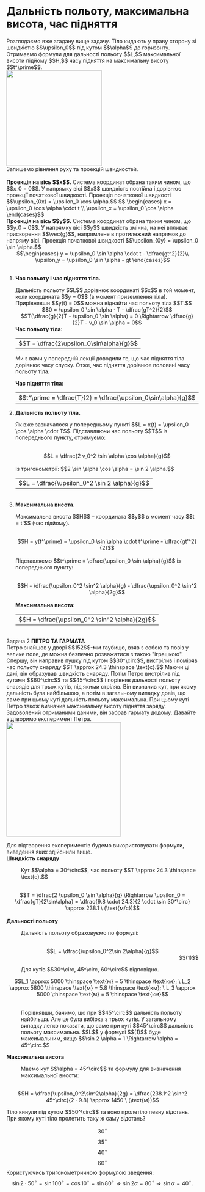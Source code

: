 # Дальнiсть польоту, максимальна висота, час пiдняття

<div class="space">Розглядаємо вже згадану вище задачу. Тiло кидають у праву сторону зi швидкiстю $$\upsilon_0$$ пiд кутом $$\alpha$$ до горизонту. Отримаємо формули для дальностi польоту $$L,$$ максимальної висоти пiдйому $$H,$$ часу пiдняття на максимальну висоту $$t^\prime$$.</div>

<img class="image" width="250"  src="https://rawgit.com/chudaol/ed-era-book-physics/master/images/chapter_3/5.png" />
<br>
Запишемо рiвняння руху та проекцiй швидкостей.
<br>
<br>
<b>Проекцiя на вiсь $$x$$.</b> Система координат обрана таким чином, що $$x_0 = 0$$. У напрямку вiсi $$x$$ швидкiсть постiйна i дорiвнює проекцiї початкової швидкостi. Проекцiя
початкової швидкостi $$\upsilon_{0x} = \upsilon_0 \cos \alpha.$$
$$
\begin{cases}
x = \upsilon_0 \cos \alpha \cdot t \\
\upsilon_x = \upsilon_0 \cos \alpha
\end{cases}$$
<br>
<b>Проекцiя на вiсь $$y$$.</b> Система координат обрана таким чином, що $$y_0 = 0$$. У напрямку вiсi $$y$$ швидкiсть змiнна, на неї впливає прискорення $$\vec{g}$$, напрямлене в протилежний напрямок до напряму вiсi. Проекцiя початкової швидкостi $$\upsilon_{0y} = \upsilon_0 \sin \alpha.$$
<br>
<div align="center">$$\begin{cases}
y = \upsilon_0 \sin \alpha \cdot t - \dfrac{gt^2}{2}\\
\upsilon_y = \upsilon_0 \sin \alpha - gt
\end{cases}$$</div>
<br>
<ol>
<span class="p1"><b><li>Час польоту i час пiдняття тiла.</b></span></p>
<div class="space">Дальнiсть польоту $$L$$ дорiвнює координатi $$x$$ в той момент, коли координата $$y = 0$$ (в момент приземлення тiла). Прирiвнявши $$y(t) = 0$$ можна вiднайти час польоту тiла $$T.$$</p</div>
<div align="center">$$0 = \upsilon_0 \sin \alpha · T - \dfrac{gT^2}{2}$$</div>
<div align="center">$$T(\dfrac{g}{2}T - \upsilon_0 \sin \alpha) = 0 \Rightarrow \dfrac{g}{2}T - v_0 \sin \alpha = 0$$</div>
<b>Час польоту тiла:</b></p>
<div class="centered-table-wrapper">
<table class="centered-table">
<tr class="eq">
<td class="eq">
<p1>$$T = \dfrac{2\upsilon_0\sin\alpha}{g}$$</p1>
</td>
</tr>
</table></div>
<p></p>

Ми з вами у попереднiй лекцiї доводили те, що час пiдняття тiла дорiвнює часу
спуску. Отже, час пiдняття дорiвнює половинi часу польоту тiла.</p>
<b>Час пiдняття тiла:</b></p>
<div class="centered-table-wrapper">
<table class="centered-table">
<tr class="eq">
<td class="eq">
<p1>$$t^\prime = \dfrac{T}{2} = \dfrac{\upsilon_0\sin\alpha}{g}$$</p1>
</td>
</tr>
</table></div>
<p></p>
</li>
<span class="p1"><b><li>Дальнiсть польоту тiла.</b></span></p>
Як вже зазначалося у попередньому пунктi $$L = x(t) = \upsilon_0 \cos \alpha \cdot T$$. Пiдставляючи час польоту $$T$$ iз попереднього пункту, отримуємо:</p>
<br>
<div align="center">$$L = \dfrac{2 v_0^2 \sin \alpha \cos \alpha}{g}$$</div>
<br>
Iз тригонометрiї: $$2 \sin \alpha \cos \alpha = \sin 2 \alpha.$$</p>
<div class="centered-table-wrapper">
<table class="centered-table">
<tr class="eq">
<td class="eq">
<p1>$$L = \dfrac{\upsilon_0^2 \sin 2 \alpha}{g}$$</p1>
</td>
</tr>
</table></div>
<p></p>
</li>
<br>
<span class="p1"><b><li>Максимальна висота.</b></span></p>
Максимальна висота $$H$$ – координата $$y$$ в момент часу $$t = t'$$ (час пiдйому).</p>
<br>
<div align="center">$$H = y(t^\prime) = \upsilon_0 \sin \alpha \cdot t^\prime - \dfrac{gt'^2}{2}$$</div>
<br>
Пiдставляємо $$t^\prime = \dfrac{\upsilon_0 \sin \alpha}{g}$$ iз попереднього пункту:</p>
<br>
<div align="center">$$H - \dfrac{\upsilon_0^2 \sin^2 \alpha}{g} - \dfrac{\upsilon_0^2 \sin^2 \alpha}{2g}$$</div>
<br>
<b>Максимальна висота:</b></p>
<div class="centered-table-wrapper">
<table class="centered-table">
<tr class="eq">
<td class="eq">
<p1>$$H = \dfrac{\upsilon_0^2 \sin^2 \alpha}{2g}$$</p1>
</td>
</tr>
</table></div>
<p></p>
</li>
</ol>
<br>
<div class="task-wrap">
<span class="task">Задача 2</span> <b>ПЕТРО ТА ГАРМАТА</b>
<div class="task-text">
Петро знайшов у дворi $$152$$-мм гаубицю, взяв з собою та повiз у велике поле, де можна безпечно розважатися з такою "iграшкою". Спершу, він направив пушку пiд кутом $$30^\circ$$, вистрiлив i помiряв час польоту снаряду $$T \approx 24.3 \thinspace \text{c}.$$ Маючи цi данi, вiн обрахував швидкiсть снаряду. Потiм Петро вистрiлив пiд кутами $$60^\circ$$ та $$45^\circ$$ i порiвняв дальностi польоту снарядiв для трьох кутiв, пiд якими стрiляв. Вiн визначив кут, при якому дальнiсть була найбiльшою, а потiм в загальному випадку довiв, що саме при цьому кутi дальнiсть польоту максимальна.
При цьому кутi Петро також визначив максимальну висоту пiдняття заряду. Задоволений отриманими даними, вiн забрав гармату додому. Давайте вiдтворимо експеримент Петра.

<img class="image" width="300"  src="https://rawgit.com/chudaol/ed-era-book-physics/master/images/chapter_3/6.png" />

Для вiдтворення експериментiв будемо використовувати формули, виведення яких здiйснили вище.
<br>
<b>Швидкiсть снаряду</b>
<br>
<p style="margin-left:1cm;">Кут $$\alpha = 30^\circ$$, час польоту $$T \approx 24.3 \thinspace \text{c}.$$</p>
<br>
<div align="center">$$T = \dfrac{2 \upsilon_0 \sin \alpha}{g} \Rightarrow \upsilon_0 = \dfrac{gT}{2\sin\alpha} = \dfrac{9.8 \cdot 24.3}{2 \cdot \sin 30^\circ} \approx 238.1 \ (\text{м/с})$$</div>
<br>
<b>Дальностi польоту</b>
<br>
<p style="margin-left:1cm;">Дальнiсть польоту обраховуємо по формулi:</p>
<br>
<div align="center">$$L = \dfrac{\upsilon_0^2\sin 2\alpha}{g}$$</div><div align="right">$$(1)$$</div>
<p style="margin-left:1cm;">Для кутiв $$30^\circ, 45^\circ, 60^\circ$$ вiдповiдно.</p>
<div align="center">$$L_1 \approx 5000 \thinspace \text{м} = 5 \thinspace \text{км}; \ L_2 \approx 5800 \thinspace \text{м} = 5.8 \thinspace \text{км}; \ L_3 \approx 5000 \thinspace \text{м} = 5 \thinspace \text{км}$$</div>
<br>
<p style="margin-left:1cm;">Порiвнявши, бачимо, що при $$45^\circ$$ дальнiсть польоту найбiльша. Але це була вибiрка з трьох кутiв. У загальному випадку легко показати, що саме при кутi $$45^\circ$$ дальнiсть польоту максимальна. $$L$$ у формулi $$(1)$$ буде максимальним, якщо $$\sin 2 \alpha = 1 \Rightarrow \alpha = 45^\circ.$$</p>
<b>Максимальна висота</b>
<br>
<p style="margin-left:1cm;">Маємо кут $$\alpha = 45^\circ$$ та формулу для визначення максимальної висоти:</p>
<br>
<div align="center">$$H = \dfrac{\upsilon_0^2\sin^2\alpha}{2g} = \dfrac{238.1^2 \sin^2 45^\circ}{2 · 9.8} \approx 1450 \ (\text{м})$$</div>
</div>
</div>

<quiz correctLabel="correct!" incorrectLabel="incorrect!" checkLabel="check ansert">
<question>
<p>Тіло кинули під кутом $$50^\circ$$ та воно пролетіло певну відстань. При якому куті тіло пролетить таку ж саму відстань?</p>
 
<answer>$$30^\circ$$</answer>
<answer>$$35^\circ$$</answer>
<answer correct>$$40^\circ$$</answer>
<answer>$$60^\circ$$</answer>
<explanation>
Користуючись тригонометричною формулою зведення: $$\sin 2 \cdot 50^\circ = \sin 100^\circ = \cos 10^\circ = \sin 80^\circ \Rightarrow \sin 2 \alpha = 80^\circ \Rightarrow \sin \alpha = 40^\circ .$$
</explanation>
</question>
</quiz>